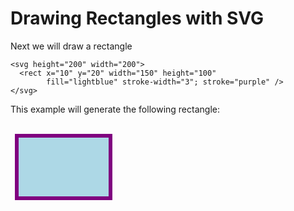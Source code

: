 # Drawing Rectangles with SVG
Next we will draw a rectangle


```
<svg height="200" width="200">
  <rect x="10" y="20" width="150" height="100" 
        fill="lightblue" stroke-width="3"; stroke="purple" />
</svg>
```

This example will generate the following rectangle:

<svg height="200" width="200">
  <rect x="10" y="20" width="150" height="100" fill="lightblue" stroke-width="6"; stroke="purple" />
</svg>

